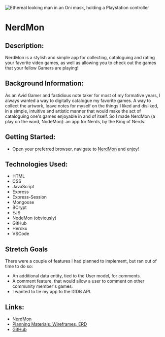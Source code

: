 ![Ethereal looking man in an Oni mask, holding a Playstation controller](https://i.imgur.com/LtQ7gK3.jpeg)
# NerdMon

## Description: 
NerdMon is a stylish and simple app for collecting, cataloguing and rating your favorite video games, as well as allowing you to check out the games that your fellow Gamers are playing! 

## Background Information:
As an Avid Gamer and fastidious note taker for most of my formative years, I always wanted a way to digitally catalogue my favorite games.  A way to collect the artwork, leave notes for myself on the things I liked and disliked, in a simple, intuitive and artistic manner that would make the act of cataloguing one's games enjoyable in and of itself.  So I made NerdMon (a play on the word, NodeMon): an app for Nerds, by the King of Nerds.  

## Getting Started:
- Open your preferred browser, navigate to [NerdMon](https://nerdmon-601cc8f61bef.herokuapp.com/) and enjoy!

## Technologies Used:
- HTML
- CSS
- JavaScript
- Express
- Express-Session
- Mongoose
- BCrypt
- EJS
- NodeMon (obviously)
- GitHub
- Heroku
- VSCode

## Stretch Goals
There were a couple of features I had planned to implement, but ran out of time to do so:
- An additional data entity, tied to the User model, for comments.
- A comment feature, that would allow a user to comment on other community member's games. 
- I wanted to tie my app to the IGDB API.

## Links:
- [NerdMon](https://nerdmon-601cc8f61bef.herokuapp.com/)
- [Planning Materials, Wireframes, ERD](https://trello.com/b/tUIk6wUi/project-2-men-stack-crud-app-project)
- [GitHub](https://github.com/DCampbell0519/NerdMon/tree/main)




